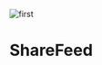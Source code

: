 ![first](https://user-images.githubusercontent.com/94054213/208314130-0ab62850-6715-4216-848c-1877dd2e3922.jpg)
# ShareFeed
